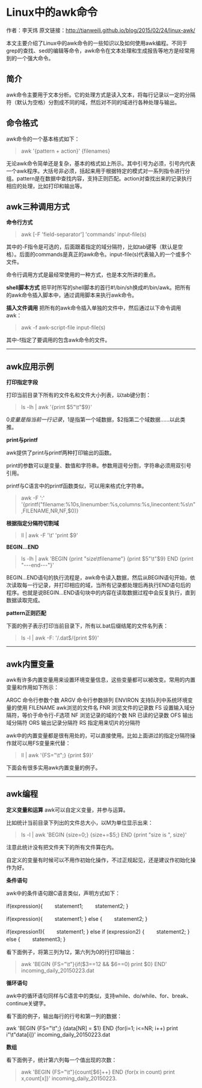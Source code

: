 # Linux中的awk命令

> 
作者：李天炜
原文链接：http://tianweili.github.io/blog/2015/02/24/linux-awk/

本文主要介绍了Linux中的awk命令的一些知识以及如何使用awk编程。不同于grep的查找、sed的编辑等命令，awk命令在文本处理和生成报告等地方是经常用到的一个强大命令。

简介
--
awk命令主要用于文本分析。它的处理方式是读入文本，将每行记录以一定的分隔符（默认为空格）分割成不同的域，然后对不同的域进行各种处理与输出。

命令格式
--
awk命令的一个基本格式如下：

> awk '{pattern + action}' {filenames}

无论awk命令简单还是复杂，基本的格式如上所示。其中引号为必须，引号内代表一个awk程序。大括号非必须，括起来用于根据特定的模式对一系列指令进行分组。pattern是在数据中查找内容，支持正则匹配。action对查找出来的记录执行相应的处理，比如打印和输出等。

awk三种调用方式
--

**命令行方式**

> awk [-F 'field-separator'] 'commands' input-file(s)

其中的-F指令是可选的，后面跟着指定的域分隔符，比如tab键等（默认是空格）。后面的commands是真正的awk命令。input-file(s)代表输入的一个或多个文件。

命令行调用方式是最经常使用的一种方式，也是本文所讲的重点。

**shell脚本方式**
把平时所写的shell脚本的首行#!/bin/sh换成#!/bin/awk。把所有的awk命令插入脚本中，通过调用脚本来执行awk命令。

**插入文件调用**
把所有的awk命令插入单独的文件中，然后通过以下命令调用awk：

> awk -f awk-script-file input-file(s)

其中-f指定了要调用的包含awk命令的文件。


----------


awk应用示例
--

**打印指定字段**

打印当前目录下所有的文件名和文件大小列表，以tab键分割：

> ls -lh | awk '{print $5"\t"$9}'

$0变量是指当前一行记录，$1是指第一个域数据，$2指第二个域数据……以此类推。

**print与printf**

awk提供了print与printf两种打印输出的函数。

print的参数可以是变量、数值和字符串。参数用逗号分割，字符串必须用双引号引用。

printf与C语言中的printf函数类似，可以用来格式化字符串。

> awk -F ':' '{printf("filename:%10s,linenumber:%s,columns:%s,linecontent:%s\n",FILENAME,NR,NF,$0)}

**根据指定分隔符切割域**

> ll | awk -F '\t' 'print $9'

**BEGIN…END**

> ls -lh | awk 'BEGIN {print "size\tfilename"}  {print $5"\t"$9} END {print "---end---"}'

BEGIN...END语句的执行流程是，awk命令读入数据，然后从BEGIN语句开始，依次读取每一行记录，并打印相应的域，当所有记录都处理后再执行END语句后的程序。也就是说BEGIN...END语句块中的内容在读取数据过程中会反复执行，直到数据读取完成。

**pattern正则匹配**

下面的例子表示打印当前目录下，所有以.bat后缀结尾的文件名列表：

> ls -l | awk -F: '/\.dat$/{print $9}'


----------
awk内置变量
--
awk有许多内置变量用来设置环境变量信息，这些变量都可以被改变。常用的内置变量和作用如下所示：

> 
ARGC               命令行参数个数
ARGV               命令行参数排列
ENVIRON            支持队列中系统环境变量的使用
FILENAME           awk浏览的文件名
FNR                浏览文件的记录数
FS                 设置输入域分隔符，等价于命令行-F选项
NF                 浏览记录的域的个数
NR                 已读的记录数
OFS                输出域分隔符
ORS                输出记录分隔符
RS                 指定用来切片的分隔符

awk中的内置变量都是很有用处的，可以直接使用。比如上面讲过的指定分隔符操作就可以用FS变量来代替：

> ll | awk '{FS="\t";} {print $9}'

下面会有很多实用awk内置变量的例子。

----------
awk编程
--
**定义变量和运算**
awk可以自定义变量，并参与运算。

比如统计当前目录下列出的文件总大小，以M为单位显示出来：

> ls -l | awk 'BEGIN {size=0;} {size+=$5;} END {print "size is ", size}'

注意此统计没有把文件夹下的所有文件算在内。

自定义的变量有时候可以不用作初始化操作，不过正规起见，还是建议作初始化操作为好。

**条件语句**

awk中的条件语句跟C语言类似，声明方式如下：

> 
if(expression){
　　statement1;
　　statement2;
}
>
if(expression){
　　statement1;
} else {
　　statement2;
}
>
if(expression1){
　　statement1;
} else if (expression2) {
　　statement2;
} else {
　　statement3;
}

看下面例子，将第三列为12，第六列为0的行打印输出：

> awk 'BEGIN {FS="\t"}{if($3==12 && $6==0) print $0} END' incoming_daily_20150223.dat

**循环语句**

awk中的循环语句同样与C语言中的类似，支持while、do/while、for、break、continue关键字。

看下面的例子，输出每行的行号和第一列的数据：

> 
awk 'BEGIN {FS="\t";} {data[NR] = $1} END {for(i=1; i<=NR; i++) print i"\t"data[i]}' incoming_daily_20150223.dat

**数组**

看下面例子，统计第六列每一个值出现的次数：

> awk 'BEGIN {FS="\t"}{count[$6]++} END {for(x in count) print x,count[x]}' incoming_daily_20150223.